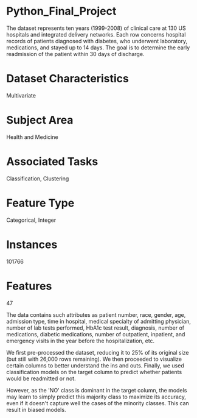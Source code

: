 # Python_Final_Project

The dataset represents ten years (1999-2008) of clinical care at 130 US hospitals and integrated delivery networks. Each row concerns hospital records of patients diagnosed with diabetes, who underwent laboratory, medications, and stayed up to 14 days. The goal is to determine the early readmission of the patient within 30 days of discharge.

# Dataset Characteristics
Multivariate

# Subject Area
Health and Medicine

# Associated Tasks
Classification, Clustering

# Feature Type
Categorical, Integer

# Instances
101766

# Features
47

The data contains such attributes as patient number, race, gender, age, admission type, time in hospital, medical specialty of admitting physician, number of lab tests performed, HbA1c test result, diagnosis, number of medications, diabetic medications, number of outpatient, inpatient, and emergency visits in the year before the hospitalization, etc.

We first pre-processed the dataset, reducing it to 25% of its original size (but still with 26,000 rows remaining).
We then proceeded to visualize certain columns to better understand the ins and outs.
Finally, we used classification models on the target column to predict whether patients would be readmitted or not.

However, as the 'NO' class is dominant in the target column, the models may learn to simply predict this majority class to maximize its accuracy, even if it doesn't capture well the cases of the minority classes. This can result in biased models. 
